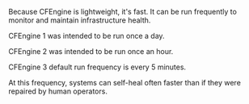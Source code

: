 Because CFEngine is lightweight, it's fast. It can be run frequently to monitor and maintain
infrastructure health.

CFEngine 1 was intended to be run once a day.

CFEngine 2 was intended to be run once an hour.

CFEngine 3 default run frequency is every 5 minutes.

At this frequency, systems can self-heal often faster than if they were repaired by human operators.

